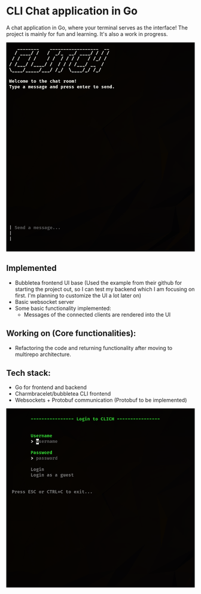 # CLI Chat application in Go

A chat application in Go, where your terminal serves as the interface! The project is mainly for fun and learning. It's also a work in progress.

![alt text](chat_view.png)
## Implemented

- Bubbletea frontend UI base (Used the example from their github for starting the project out, so I can test my backend which I am focusing on first. I'm planning to customize the UI a lot later on)
- Basic websocket server
- Some basic functionality implemented:
  - Messages of the connected clients are rendered into the UI

## Working on (Core functionalities):
  - Refactoring the code and returning functionality after moving to multirepo architecture. 

## Tech stack:
- Go for frontend and backend
- Charmbracelet/bubbletea CLI frontend
- Websockets + Protobuf communication (Protobuf to be implemented)

![alt text](login.png)
